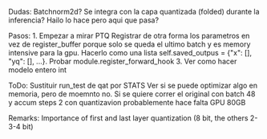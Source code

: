 Dudas:
Batchnorm2d? Se integra con la capa quantizada (folded) durante la inferencia? Hailo lo hace pero aqui que pasa?

Pasos:
1.
Empezar a mirar PTQ
Registrar de otra forma los parametros en vez de register_buffer porque solo se queda el ultimo batch y es memory intensive para la gpu. Hacerlo como una lista self.saved_outpus = {"x": [], "yq": [], ...}. Probar module.register_forward_hook
3.
Ver como hacer modelo entero int

ToDo:
Sustituir run_test de qat por STATS
Ver si se puede optimizar algo en memoria, pero de moemnto no. Si se quiere correr el original con batch 48 y accum steps 2 con quantizavion probablemente hace falta GPU 80GB

Remarks:
Importance of first and last layer quantization (8 bit, the others 2-3-4 bit)
